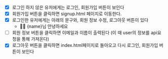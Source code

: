 - [x] 로그인 하지 않은 유저에게는 로그인, 회원가입 버튼이 보인다
- [x] 회원가입 버튼을 클릭하면 signup.html 페이지로 이동한다.
- [x] 로그인한 유저에게는 아래의 문구와, 회원 정보 수정, 로그아웃 버튼이 있다
  - 👋🏼 {name}님 안녕하세요
- [ ] 회원 정보 버튼을 클릭하면 이메일과 이름이 출력된다 (이 때 user의 정보를 api요청을 통해 가져온다)
- [x] 로그아웃 버튼을 클릭하면 index.html페이지로 돌아오고 다시 로그인, 회원가입 버튼이 보인다
